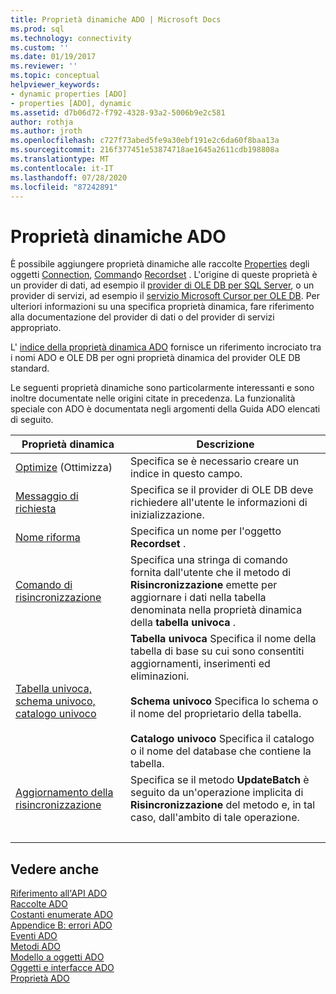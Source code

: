 ```yaml
---
title: Proprietà dinamiche ADO | Microsoft Docs
ms.prod: sql
ms.technology: connectivity
ms.custom: ''
ms.date: 01/19/2017
ms.reviewer: ''
ms.topic: conceptual
helpviewer_keywords:
- dynamic properties [ADO]
- properties [ADO], dynamic
ms.assetid: d7b06d72-f792-4328-93a2-5006b9e2c581
author: rothja
ms.author: jroth
ms.openlocfilehash: c727f73abed5fe9a30ebf191e2c6da60f8baa13a
ms.sourcegitcommit: 216f377451e53874718ae1645a2611cdb198808a
ms.translationtype: MT
ms.contentlocale: it-IT
ms.lasthandoff: 07/28/2020
ms.locfileid: "87242891"
---
```

# <a name="ado-dynamic-properties"></a>Proprietà dinamiche ADO
È possibile aggiungere proprietà dinamiche alle raccolte [Properties](../../../ado/reference/ado-api/properties-collection-ado.md) degli oggetti [Connection](../../../ado/reference/ado-api/connection-object-ado.md), [Command](../../../ado/reference/ado-api/command-object-ado.md)o [Recordset](../../../ado/reference/ado-api/recordset-object-ado.md) . L'origine di queste proprietà è un provider di dati, ad esempio il [provider di OLE DB per SQL Server](../../../ado/guide/appendixes/microsoft-ole-db-provider-for-sql-server.md), o un provider di servizi, ad esempio il [servizio Microsoft Cursor per OLE DB](../../../ado/guide/appendixes/microsoft-cursor-service-for-ole-db-ado-service-component.md). Per ulteriori informazioni su una specifica proprietà dinamica, fare riferimento alla documentazione del provider di dati o del provider di servizi appropriato.  
  
 L' [indice della proprietà dinamica ADO](../../../ado/reference/ado-api/ado-dynamic-property-index.md) fornisce un riferimento incrociato tra i nomi ADO e OLE DB per ogni proprietà dinamica del provider OLE DB standard.  
  
 Le seguenti proprietà dinamiche sono particolarmente interessanti e sono inoltre documentate nelle origini citate in precedenza. La funzionalità speciale con ADO è documentata negli argomenti della Guida ADO elencati di seguito.  
  
|Proprietà dinamica|Descrizione|  
|-|-|  
|[Optimize](../../../ado/reference/ado-api/optimize-property-dynamic-ado.md) (Ottimizza)|Specifica se è necessario creare un indice in questo campo.|  
|[Messaggio di richiesta](../../../ado/reference/ado-api/prompt-property-dynamic-ado.md)|Specifica se il provider di OLE DB deve richiedere all'utente le informazioni di inizializzazione.|  
|[Nome riforma](../../../ado/reference/ado-api/reshape-name-property-dynamic-ado.md)|Specifica un nome per l'oggetto **Recordset** .|  
|[Comando di risincronizzazione](../../../ado/reference/ado-api/resync-command-property-dynamic-ado.md)|Specifica una stringa di comando fornita dall'utente che il metodo di **Risincronizzazione** emette per aggiornare i dati nella tabella denominata nella proprietà dinamica della **tabella univoca** .|  
|[Tabella univoca, schema univoco, catalogo univoco](../../../ado/reference/ado-api/unique-table-unique-schema-unique-catalog-properties-dynamic-ado.md)|**Tabella univoca** Specifica il nome della tabella di base su cui sono consentiti aggiornamenti, inserimenti ed eliminazioni.<br /><br /> **Schema univoco** Specifica lo schema o il nome del proprietario della tabella.<br /><br /> **Catalogo univoco** Specifica il catalogo o il nome del database che contiene la tabella.|  
|[Aggiornamento della risincronizzazione](../../../ado/reference/ado-api/update-resync-property-dynamic-ado.md)|Specifica se il metodo **UpdateBatch** è seguito da un'operazione implicita di **Risincronizzazione** del metodo e, in tal caso, dall'ambito di tale operazione.|
| &nbsp; | &nbsp; |

## <a name="see-also"></a>Vedere anche  
 [Riferimento all'API ADO](../../../ado/reference/ado-api/ado-api-reference.md)   
 [Raccolte ADO](../../../ado/reference/ado-api/ado-collections.md)   
 [Costanti enumerate ADO](../../../ado/reference/ado-api/ado-enumerated-constants.md)   
 [Appendice B: errori ADO](../../../ado/guide/appendixes/appendix-b-ado-errors.md)   
 [Eventi ADO](../../../ado/reference/ado-api/ado-events.md)   
 [Metodi ADO](../../../ado/reference/ado-api/ado-methods.md)   
 [Modello a oggetti ADO](../../../ado/reference/ado-api/ado-object-model.md)   
 [Oggetti e interfacce ADO](../../../ado/reference/ado-api/ado-objects-and-interfaces.md)   
 [Proprietà ADO](../../../ado/reference/ado-api/ado-properties.md)
